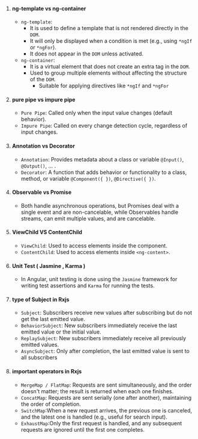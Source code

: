 1. #### ng-template vs ng-container
    - `ng-template`:
        - It is used to define a template that is not rendered directly in the `DOM`.
        - It will only be displayed when a condition is met (e.g., using `*ngIf` or `*ngFor`).
        - It does not appear in the `DOM` unless activated.
    - `ng-container`:
        - It is a virtual element that does not create an extra tag in the `DOM`.
        - Used to group multiple elements without affecting the structure of the `DOM`.
            - Suitable for applying directives like `*ngIf` and `*ngFor`
 
1. #### pure pipe vs impure pipe
    - `Pure Pipe`: Called only when the input value changes (default behavior).
    - `Impure Pipe`: Called on every change detection cycle, regardless of input changes.

1. #### Annotation vs Decorator
    - `Annotation`: Provides metadata about a class or variable `@Input()`, `@Output()`, ... .
    - `Decorator`: A function that adds behavior or functionality to a class, method, or variable `@Component({ })`, `@Directive({ })`.

1. #### Observable vs Promise 
    -  Both handle asynchronous operations, but Promises deal with a single event and are non-cancelable, while Observables handle streams, can emit multiple values, and are cancelable.

1. #### ViewChild VS ContentChild
    - `ViewChild`: Used to access elements inside the component.
    - `ContentChild`: Used to access elements inside `<ng-content>`.

1. #### Unit Test ( Jasmine , Karma  )
    - In Angular, unit testing is done using the `Jasmine` framework for writing test assertions and `Karma` for running the tests.

1. #### type of Subject in Rxjs
    - `Subject`: Subscribers receive new values after subscribing but do not get the last emitted value.
    - `BehaviorSubject`: New subscribers immediately receive the last emitted value or the initial value.
    - `ReplaySubject`: New subscribers immediately receive all previously emitted values.
    - `AsyncSubject`: Only after completion, the last emitted value is sent to all subscribers

1. #### important operators in Rxjs
    - `MergeMap / FlatMap`: Requests are sent simultaneously, and the order doesn't matter; the result is returned when each one finishes.
    - `ConcatMap`: Requests are sent serially (one after another), maintaining the order of completion.
    - `SwitchMap`:When a new request arrives, the previous one is canceled, and the latest one is handled (e.g., useful for search input).
    - `ExhaustMap`:Only the first request is handled, and any subsequent requests are ignored until the first one completes.
